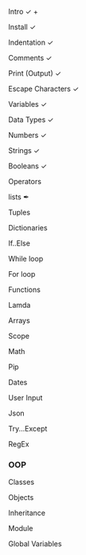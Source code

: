 

Intro ✓ +

Install ✓

Indentation ✓

Comments ✓

Print (Output) ✓

Escape Characters ✓

Variables ✓

Data Types ✓

Numbers ✓

Strings ✓

Booleans ✓

Operators  

lists ✒

Tuples

Dictionaries

If..Else

While loop

For loop

Functions

Lamda

Arrays

Scope

Math

Pip

Dates

User Input

Json

Try...Except

RegEx



### OOP

Classes

Objects

Inheritance

Module

Global Variables



